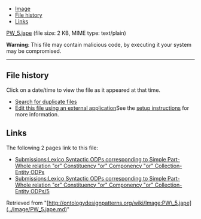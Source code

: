* [Image](../Image/PW_5.jape.md#file)
* [File history](../Image/PW_5.jape.md#filehistory)
* [Links](../Image/PW_5.jape.md#filelinks)


[PW\_5.jape](../images/7/7a/PW_5.jape "PW 5.jape")‎
 (file size: 2 KB, MIME type: text/plain)




__Warning__: This file may contain malicious code, by executing it your system may be compromised.

---



## File history

Click on a date/time to view the file as it appeared at that time.



  
* [Search for duplicate files](http://ontologydesignpatterns.org/wiki/Special:FileDuplicateSearch/PW_5.jape "Special:FileDuplicateSearch/PW 5.jape")
* [Edit this file using an external application](http://ontologydesignpatterns.org/wiki/index.php?title=Image:PW_5.jape&action=edit&externaledit=true&mode=file "Image:PW 5.jape")See the [setup instructions](http://www.mediawiki.org/wiki/Manual:External_editors "http://www.mediawiki.org/wiki/Manual:External_editors") for more information.

## Links



The following 2 pages link to this file:


* [Submissions:Lexico Syntactic ODPs corresponding to Simple Part-Whole relation "or" Constituency "or" Componency "or" Collection-Entity ODPs](Submissions%253ALexico_Syntactic_ODPs_corresponding_to_Simple_Part-Whole_relation_%2522or%2522_Constituency_%2522or%2522_Componency_%2522or%2522_Collection-Entity_ODPs.html "Submissions:Lexico Syntactic ODPs corresponding to Simple Part-Whole relation \"or\" Constituency \"or\" Componency \"or\" Collection-Entity ODPs")
* [Submissions:Lexico Syntactic ODPs corresponding to Simple Part-Whole relation "or" Constituency "or" Componency "or" Collection-Entity ODPs/5](Submissions%253ALexico_Syntactic_ODPs_corresponding_to_Simple_Part-Whole_relation_%2522or%2522_Constituency_%2522or%2522_Componency_%2522or%2522_Collection-Entity_ODPs/5.html "Submissions:Lexico Syntactic ODPs corresponding to Simple Part-Whole relation \"or\" Constituency \"or\" Componency \"or\" Collection-Entity ODPs/5")


Retrieved from "[http://ontologydesignpatterns.org/wiki/Image:PW\_5.jape](../Image/PW_5.jape.md)"
